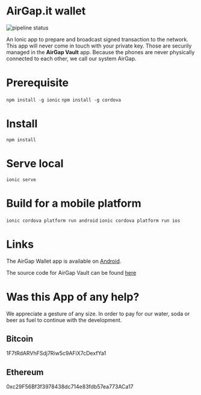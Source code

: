 # AirGap.it wallet

![pipeline status](https://gitlab.papers.tech/papers/airgap/airgap-wallet/badges/master/pipeline.svg)

An Ionic app to prepare and broadcast signed transaction to the network. This app will never come in touch with your private key. Those are securily managed in the **AirGap Vault** app. Because the phones are never physically connected to each other, we call our system AirGap.

# Prerequisite
`npm install -g ionic`
`npm install -g cordova`

# Install
`npm install`

# Serve local
`ionic serve`

# Build for a mobile platform
`ionic cordova platform run android`
`ionic cordova platform run ios`

# Links

The AirGap Wallet app is available on [Android](https://play.google.com/store/apps/details?id=it.airgap.wallet).

The source code for AirGap Vault can be found [here](https://github.com/airgap-it/airgap-vault)

# Was this App of any help?

We appreciate a gesture of any size. In order to pay for our water, soda or beer as fuel to continue with the development.

## Bitcoin

1F7tRdARVhFSdj7Riw5c9AFiX7cDexfYa1

## Ethereum

0xc29F56Bf3f3978438dc714e83fdb57ea773ACa17
